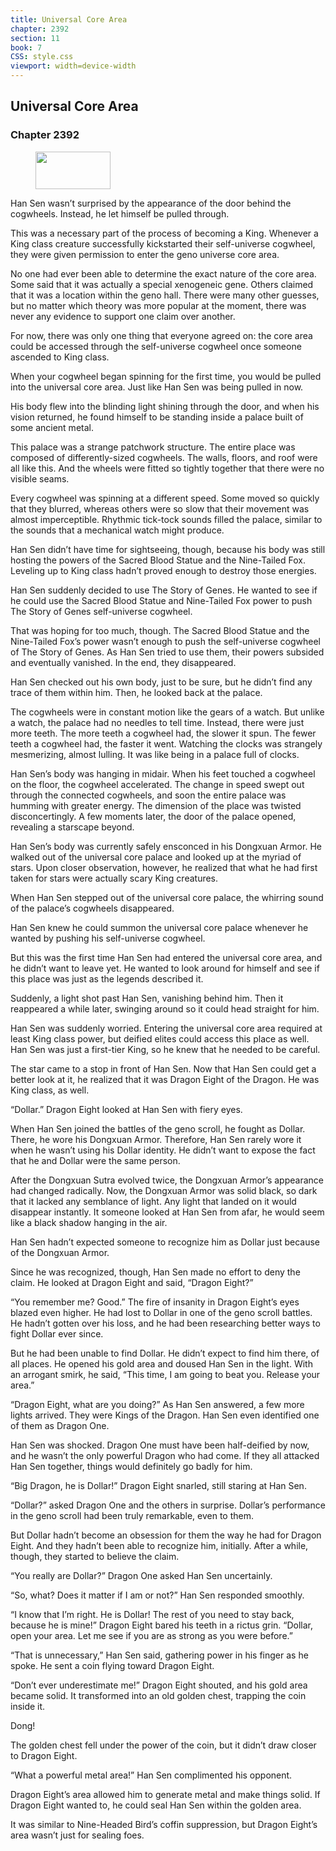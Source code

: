 ```yaml
---
title: Universal Core Area
chapter: 2392
section: 11
book: 7
CSS: style.css
viewport: width=device-width
---
```


## Universal Core Area

### Chapter 2392

<figure>
	<img src="../Images/gem.gif" alt="" id="gem" width="120" height="60" />
</figure>

Han Sen wasn’t surprised by the appearance of the door behind the cogwheels. Instead, he let himself be pulled through.

This was a necessary part of the process of becoming a King. Whenever a King class creature successfully kickstarted their self-universe cogwheel, they were given permission to enter the geno universe core area.

No one had ever been able to determine the exact nature of the core area. Some said that it was actually a special xenogeneic gene. Others claimed that it was a location within the geno hall. There were many other guesses, but no matter which theory was more popular at the moment, there was never any evidence to support one claim over another.

For now, there was only one thing that everyone agreed on: the core area could be accessed through the self-universe cogwheel once someone ascended to King class.

When your cogwheel began spinning for the first time, you would be pulled into the universal core area. Just like Han Sen was being pulled in now.

His body flew into the blinding light shining through the door, and when his vision returned, he found himself to be standing inside a palace built of some ancient metal.

This palace was a strange patchwork structure. The entire place was composed of differently-sized cogwheels. The walls, floors, and roof were all like this. And the wheels were fitted so tightly together that there were no visible seams.

Every cogwheel was spinning at a different speed. Some moved so quickly that they blurred, whereas others were so slow that their movement was almost imperceptible. Rhythmic tick-tock sounds filled the palace, similar to the sounds that a mechanical watch might produce.

Han Sen didn’t have time for sightseeing, though, because his body was still hosting the powers of the Sacred Blood Statue and the Nine-Tailed Fox. Leveling up to King class hadn’t proved enough to destroy those energies.

Han Sen suddenly decided to use The Story of Genes. He wanted to see if he could use the Sacred Blood Statue and Nine-Tailed Fox power to push The Story of Genes self-universe cogwheel.

That was hoping for too much, though. The Sacred Blood Statue and the Nine-Tailed Fox’s power wasn’t enough to push the self-universe cogwheel of The Story of Genes. As Han Sen tried to use them, their powers subsided and eventually vanished. In the end, they disappeared.

Han Sen checked out his own body, just to be sure, but he didn’t find any trace of them within him. Then, he looked back at the palace.

The cogwheels were in constant motion like the gears of a watch. But unlike a watch, the palace had no needles to tell time. Instead, there were just more teeth. The more teeth a cogwheel had, the slower it spun. The fewer teeth a cogwheel had, the faster it went. Watching the clocks was strangely mesmerizing, almost lulling. It was like being in a palace full of clocks.

Han Sen’s body was hanging in midair. When his feet touched a cogwheel on the floor, the cogwheel accelerated. The change in speed swept out through the connected cogwheels, and soon the entire palace was humming with greater energy. The dimension of the place was twisted disconcertingly. A few moments later, the door of the palace opened, revealing a starscape beyond.

Han Sen’s body was currently safely ensconced in his Dongxuan Armor. He walked out of the universal core palace and looked up at the myriad of stars. Upon closer observation, however, he realized that what he had first taken for stars were actually scary King creatures.

When Han Sen stepped out of the universal core palace, the whirring sound of the palace’s cogwheels disappeared.

Han Sen knew he could summon the universal core palace whenever he wanted by pushing his self-universe cogwheel.

But this was the first time Han Sen had entered the universal core area, and he didn’t want to leave yet. He wanted to look around for himself and see if this place was just as the legends described it.

Suddenly, a light shot past Han Sen, vanishing behind him. Then it reappeared a while later, swinging around so it could head straight for him.

Han Sen was suddenly worried. Entering the universal core area required at least King class power, but deified elites could access this place as well. Han Sen was just a first-tier King, so he knew that he needed to be careful.

The star came to a stop in front of Han Sen. Now that Han Sen could get a better look at it, he realized that it was Dragon Eight of the Dragon. He was King class, as well.

“Dollar.” Dragon Eight looked at Han Sen with fiery eyes.

When Han Sen joined the battles of the geno scroll, he fought as Dollar. There, he wore his Dongxuan Armor. Therefore, Han Sen rarely wore it when he wasn’t using his Dollar identity. He didn’t want to expose the fact that he and Dollar were the same person.

After the Dongxuan Sutra evolved twice, the Dongxuan Armor’s appearance had changed radically. Now, the Dongxuan Armor was solid black, so dark that it lacked any semblance of light. Any light that landed on it would disappear instantly. It someone looked at Han Sen from afar, he would seem like a black shadow hanging in the air.

Han Sen hadn’t expected someone to recognize him as Dollar just because of the Dongxuan Armor.

Since he was recognized, though, Han Sen made no effort to deny the claim. He looked at Dragon Eight and said, “Dragon Eight?”

“You remember me? Good.” The fire of insanity in Dragon Eight’s eyes blazed even higher. He had lost to Dollar in one of the geno scroll battles. He hadn’t gotten over his loss, and he had been researching better ways to fight Dollar ever since.

But he had been unable to find Dollar. He didn’t expect to find him there, of all places. He opened his gold area and doused Han Sen in the light. With an arrogant smirk, he said, “This time, I am going to beat you. Release your area.”

“Dragon Eight, what are you doing?” As Han Sen answered, a few more lights arrived. They were Kings of the Dragon. Han Sen even identified one of them as Dragon One.

Han Sen was shocked. Dragon One must have been half-deified by now, and he wasn’t the only powerful Dragon who had come. If they all attacked Han Sen together, things would definitely go badly for him.

“Big Dragon, he is Dollar!” Dragon Eight snarled, still staring at Han Sen.

“Dollar?” asked Dragon One and the others in surprise. Dollar’s performance in the geno scroll had been truly remarkable, even to them.

But Dollar hadn’t become an obsession for them the way he had for Dragon Eight. And they hadn’t been able to recognize him, initially. After a while, though, they started to believe the claim.

“You really are Dollar?” Dragon One asked Han Sen uncertainly.

“So, what? Does it matter if I am or not?” Han Sen responded smoothly.

“I know that I’m right. He is Dollar! The rest of you need to stay back, because he is mine!” Dragon Eight bared his teeth in a rictus grin. “Dollar, open your area. Let me see if you are as strong as you were before.”

“That is unnecessary,” Han Sen said, gathering power in his finger as he spoke. He sent a coin flying toward Dragon Eight.

“Don’t ever underestimate me!” Dragon Eight shouted, and his gold area became solid. It transformed into an old golden chest, trapping the coin inside it.

Dong!

The golden chest fell under the power of the coin, but it didn’t draw closer to Dragon Eight.

“What a powerful metal area!” Han Sen complimented his opponent.

Dragon Eight’s area allowed him to generate metal and make things solid. If Dragon Eight wanted to, he could seal Han Sen within the golden area.

It was similar to Nine-Headed Bird’s coffin suppression, but Dragon Eight’s area wasn’t just for sealing foes.